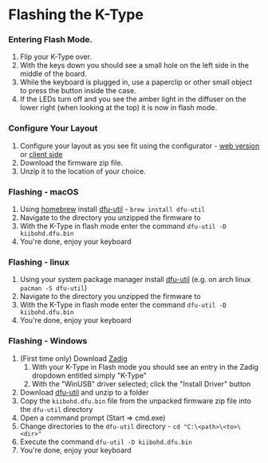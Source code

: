# Flashing the K-Type

### Entering Flash Mode.

 1) Flip your K-Type over.
 2) With the keys down you should see a small hole on the left side in the middle of the board.
 3) While the keyboard is plugged in, use a paperclip or other small object to press the button inside the case.
 4) If the LEDs turn off and you see the amber light in the diffuser on the lower right (when looking at the top) it is now in flash mode.

### Configure Your Layout
 1) Configure your layout as you see fit using the configurator - [web version](https://configurator.input.club) or [client side](https://github.com/kiibohd/configurator)
 2) Download the firmware zip file.
 3) Unzip it to the location of your choice.

### Flashing - macOS

 1) Using [homebrew](https://brew.sh/) install [dfu-util](http://dfu-util.sourceforge.net/) - `brew install dfu-util`
 2) Navigate to the directory you unzipped the firmware to
 3) With the K-Type in flash mode enter the command `dfu-util -D kiibohd.dfu.bin`
 4) You're done, enjoy your keyboard
 
### Flashing - linux

 1) Using your system package manager install [dfu-util](http://dfu-util.sourceforge.net/) (e.g. on arch linux `pacman -S dfu-util`)
 2) Navigate to the directory you unzipped the firmware to
 3) With the K-Type in flash mode enter the command `dfu-util -D kiibohd.dfu.bin`
 4) You're done, enjoy your keyboard
 
### Flashing - Windows
 1) (First time only) Download [Zadig](http://zadig.akeo.ie/)
    1) With your K-Type in Flash mode you should see an entry in the Zadig dropdown entitled simply "K-Type"
    2) With the "WinUSB" driver selected; click the "Install Driver" button
 2) Download [dfu-util](http://dfu-util.sourceforge.net/) and unzip to a folder
 3) Copy the `kiibohd.dfu.bin` file from the unpacked firmware zip file into the `dfu-util` directory
 4) Open a command prompt (Start => cmd.exe)
 5) Change directories to the `dfu-util` directory - `cd "C:\<path>\<to>\<dir>"`
 6) Execute the command `dfu-util -D kiibohd.dfu.bin`
 4) You're done, enjoy your keyboard
